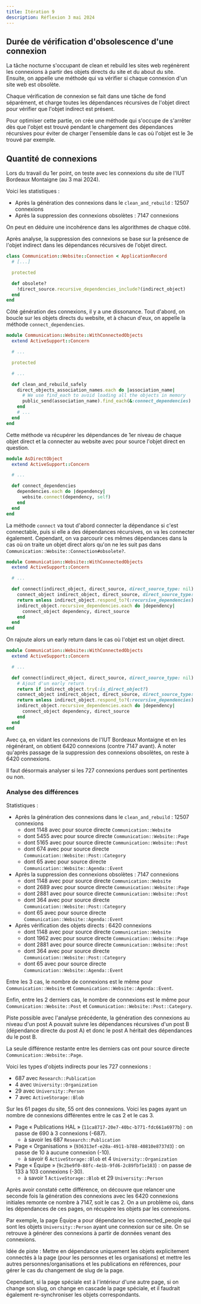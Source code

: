 ```yaml
---
title: Itération 9
description: Réflexion 3 mai 2024
---
```


## Durée de vérification d'obsolescence d'une connexion

La tâche nocturne s'occupant de clean et rebuild les sites web regénèrent les connexions à partir des objets directs du site et du about du site. Ensuite, on appelle une méthode qui va vérifier si chaque connexion d'un site web est obsolète.

Chaque vérification de connexion se fait dans une tâche de fond séparément, et charge toutes les dépendances récursives de l'objet direct pour vérifier que l'objet indirect est présent.

Pour optimiser cette partie, on crée une méthode qui s'occupe de s'arrêter dès que l'objet est trouvé pendant le chargement des dépendances récursives pour éviter de charger l'ensemble dans le cas où l'objet est le 3e trouvé par exemple.

## Quantité de connexions

Lors du travail du 1er point, on teste avec les connexions du site de l'IUT Bordeaux Montaigne (au 3 mai 2024).

Voici les statistiques :
- Après la génération des connexions dans le `clean_and_rebuild` : 12507 connexions
- Après la suppression des connexions obsolètes : 7147 connexions

On peut en déduire une incohérence dans les algorithmes de chaque côté.

Après analyse, la suppression des connexions se base sur la présence de l'objet indirect dans les dépendances récursives de l'objet direct.

```ruby
class Communication::Website::Connection < ApplicationRecord
  # [...]

  protected

  def obsolete?
    !direct_source.recursive_dependencies_include?(indirect_object)
  end
end
```

Côté génération des connexions, il y a une dissonance. Tout d'abord, on boucle sur les objets directs du website, et à chacun d'eux, on appelle la méthode `connect_dependencies`.

```ruby
module Communication::Website::WithConnectedObjects
  extend ActiveSupport::Concern

  # ...

  protected

  # ...

  def clean_and_rebuild_safely
    direct_objects_association_names.each do |association_name|
      # We use find_each to avoid loading all the objects in memory
      public_send(association_name).find_each(&:connect_dependencies)
    end
    # ...
  end
end
```

Cette méthode va récupérer les dépendances de 1er niveau de chaque objet direct et la connecter au website avec pour source l'objet direct en question.

```ruby
module AsDirectObject
  extend ActiveSupport::Concern

  # ...

  def connect_dependencies
    dependencies.each do |dependency|
      website.connect(dependency, self)
    end
  end
end
```

La méthode `connect` va tout d'abord connecter la dépendance si c'est connectable, puis si elle a des dépendances récursives, on va les connecter également. Cependant, on va parcourir ces mêmes dépendances dans la cas où on traite un objet direct alors qu'on ne les suit pas dans `Communication::Website::Connection#obsolete?`.

```ruby
module Communication::Website::WithConnectedObjects
  extend ActiveSupport::Concern

  # ...

  def connect(indirect_object, direct_source, direct_source_type: nil)
    connect_object indirect_object, direct_source, direct_source_type: direct_source_type
    return unless indirect_object.respond_to?(:recursive_dependencies)
    indirect_object.recursive_dependencies.each do |dependency|
      connect_object dependency, direct_source
    end
  end
end
```

On rajoute alors un early return dans le cas où l'objet est un objet direct.

```ruby
module Communication::Website::WithConnectedObjects
  extend ActiveSupport::Concern

  # ...

  def connect(indirect_object, direct_source, direct_source_type: nil)
    # Ajout d'un early return
    return if indirect_object.try(:is_direct_object?)
    connect_object indirect_object, direct_source, direct_source_type: direct_source_type
    return unless indirect_object.respond_to?(:recursive_dependencies)
    indirect_object.recursive_dependencies.each do |dependency|
      connect_object dependency, direct_source
    end
  end
end
```

Avec ça, en vidant les connexions de l'IUT Bordeaux Montaigne et en les régénérant, on obtient 6420 connexions (contre 7147 avant). À noter qu'après passage de la suppression des connexions obsolètes, on reste à 6420 connexions.

Il faut désormais analyser si les 727 connexions perdues sont pertinentes ou non.

### Analyse des différences

Statistiques :
- Après la génération des connexions dans le `clean_and_rebuild` : 12507 connexions
  - dont 1148 avec pour source directe `Communication::Website`
  - dont 5455 avec pour source directe `Communication::Website::Page`
  - dont 5165 avec pour source directe `Communication::Website::Post`
  - dont 674 avec pour source directe `Communication::Website::Post::Category`
  - dont 65 avec pour source directe `Communication::Website::Agenda::Event`
- Après la suppression des connexions obsolètes : 7147 connexions
  - dont 1148 avec pour source directe `Communication::Website`
  - dont 2689 avec pour source directe `Communication::Website::Page`
  - dont 2881 avec pour source directe `Communication::Website::Post`
  - dont 364 avec pour source directe `Communication::Website::Post::Category`
  - dont 65 avec pour source directe `Communication::Website::Agenda::Event`
- Après vérification des objets directs : 6420 connexions
  - dont 1148 avec pour source directe `Communication::Website`
  - dont 1962 avec pour source directe `Communication::Website::Page`
  - dont 2881 avec pour source directe `Communication::Website::Post`
  - dont 364 avec pour source directe `Communication::Website::Post::Category`
  - dont 65 avec pour source directe `Communication::Website::Agenda::Event`
 
Entre les 3 cas, le nombre de connexions est le même pour `Communication::Website` et `Communication::Website::Agenda::Event`.

Enfin, entre les 2 derniers cas, le nombre de connexions est le même pour `Communication::Website::Post` et `Communication::Website::Post::Category`.

Piste possible avec l'analyse précédente, la génération des connexions au niveau d'un post A pouvait suivre les dépendances récursives d'un post B (dépendance directe du post A) et donc le post A héritait des dépendances du le post B.

La seule différence restante entre les derniers cas ont pour source directe `Communication::Website::Page`.

Voici les types d'objets indirects pour les 727 connexions :
- 687 avec `Research::Publication`
- 4 avec `University::Organization`
- 29 avec `University::Person`
- 7 avec `ActiveStorage::Blob`

Sur les 61 pages du site, 55 ont des connexions. Voici les pages ayant un nombre de connexions différentes entre le cas 2 et le cas 3.

- Page « Publications HAL » (`11ca8717-20e7-40bc-b771-fdc661a6977b`) : on passe de 690 à 3 connexions (-687).
  - à savoir les 687 `Research::Publication`
- Page « Organisations » (`936313ef-e28a-4911-b788-40810e8737d3`) : on passe de 10 à aucune connexion (-10).
  - à savoir 6 `ActiveStorage::Blob` et 4 `University::Organization`
- Page « Équipe » (`9c2be9f0-88fc-4e1b-9fd6-2c89fbf1e183`) : on passe de 133 à 103 connexions (-30).
  - à savoir 1 `ActiveStorage::Blob` et 29 `University::Person`

Après avoir constaté cette différence, on découvre que relancer une seconde fois la génération des connexions avec les 6420 connexions initiales remonte ce nombre à 7147, soit le cas 2. On a un problème où, dans les dépendances de ces pages, on récupère les objets par les connexions.

Par exemple, la page Équipe a pour dépendance les connected_people qui sont les objets `University::Person` ayant une connexion sur ce site. On se retrouve à générer des connexions à partir de données venant des connexions.

Idée de piste : Mettre en dépendance uniquement les objets explicitement connectés à la page (pour les personnes et les organisations) et mettre les autres personnes/organisations et les publications en références, pour gérer le cas du changement de slug de la page.

Cependant, si la page spéciale est à l'intérieur d'une autre page, si on change son slug, on change en cascade la page spéciale, et il faudrait également re-synchroniser les objets correspondants.
